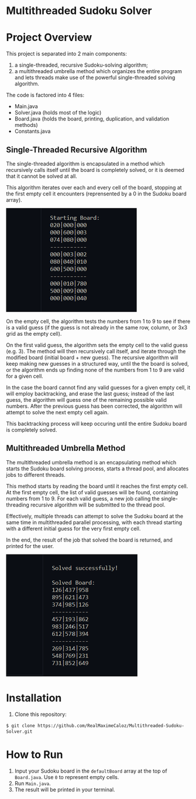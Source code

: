 # Multithreaded Sudoku Solver
# Project Overview

This project is separated into 2 main components: 
1) a single-threaded, recursive Sudoku-solving algorithm;
2) a multithreaded umbrella method which organizes the entire program and lets threads make use of the powerful single-threaded solving algorithm.

The code is factored into 4 files:
  * Main.java
  * Solver.java (holds most of the logic)
  * Board.java (holds the board, printing, duplication, and validation methods)
  * Constants.java

## Single-Threaded Recursive Algorithm

The single-threaded algorithm is encapsulated in a method which recursively calls itself until the board is completely solved, or it is deemed that it cannot be solved at all.

This algorithm iterates over each and every cell of the board, stopping at the first empty cell it encounters (reprensented by a 0 in the Sudoku board array).

![Starting Board](https://github.com/RealMaximeCaloz/Multithreaded-Sudoku-Solver/blob/923aaa282b0b6b0391153eec9a5bc03448b2fa20/startingboard.png)

On the empty cell, the algorithm tests the numbers from 1 to 9 to see if there is a valid guess (if the guess is not already in the same row, column, or 3x3 grid as the empty cell).

On the first valid guess, the algorithm sets the empty cell to the valid guess (e.g. 3). The method will then recursively call itself, and iterate through the modified board (initial board + new guess).
The recursive algorithm will keep making new guesses in a structured way, until the the board is solved, or the algorithm ends up finding none of the numbers from 1 to 9 are valid for a given cell.

In the case the board cannot find any valid guesses for a given empty cell, it will employ backtracking, and erase the last guess; instead of the last guess, the algorithm will guess one of the remaining possible valid numbers.
After the previous guess has been corrected, the algorithm will attempt to solve the next empty cell again.

This backtracking process will keep occuring until the entire Sudoku board is completely solved.

## Multithreaded Umbrella Method

The multithreaded umbrella method is an encapsulating method which starts the Sudoku board solving process, starts a thread pool, and allocates jobs to different threads.

This method starts by reading the board until it reaches the first empty cell. At the first empty cell, the list of valid guesses will be found, containing numbers from 1 to 9.
For each valid guess, a new job calling the single-threading recursive algorithm will be submitted to the thread pool.

Effectively, multiple threads can attempt to solve the Sudoku board at the same time in multithreaded parallel processing, with each thread starting with a different initial guess for the very first empty cell.

In the end, the result of the job that solved the board is returned, and printed for the user.

![Final Board](https://github.com/RealMaximeCaloz/Multithreaded-Sudoku-Solver/blob/923aaa282b0b6b0391153eec9a5bc03448b2fa20/finalboard.png)

# Installation
1. Clone this repository:
```
$ git clone https://github.com/RealMaximeCaloz/Multithreaded-Sudoku-Solver.git
``` 

# How to Run
1. Input your Sudoku board in the `defaultBoard` array at the top of `Board.java`. Use `0` to represent empty cells.
2. Run `Main.java`.
3. The result will be printed in your terminal.
